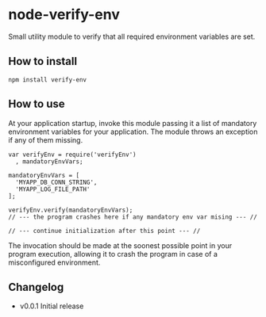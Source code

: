 # node-verify-env

Small utility module to verify that all required environment variables are set.


## How to install

```
npm install verify-env
```


## How to use

At your application startup, invoke this module passing it a list of mandatory
environment variables for your application. The module throws an exception if
any of them missing.

```
var verifyEnv = require('verifyEnv')
  , mandatoryEnvVars;

mandatoryEnvVars = [
  'MYAPP_DB_CONN_STRING',
  'MYAPP_LOG_FILE_PATH'
];

verifyEnv.verify(mandatoryEnvVars);
// --- the program crashes here if any mandatory env var mising --- //

// --- continue initialization after this point --- //
```

The invocation should be made at the soonest possible point in your program
execution, allowing it to crash the program in case of a misconfigured
environment.


## Changelog

* v0.0.1 Initial release

